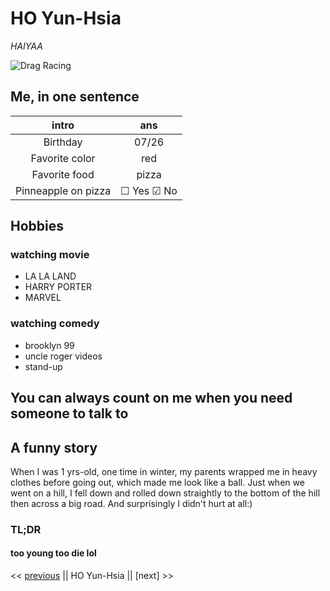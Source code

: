  # HO Yun-Hsia

 *HAIYAA*

   ![Drag Racing](https://media-exp1.licdn.com/dms/image/C4E03AQF2NxWKOlWBFw/profile-displayphoto-shrink_200_200/0/1608233813320?e=1615420800&v=beta&t=Ql21IoOf2fCCZZtL5YkEgbWtABHHdU3umXVKdmFV-5M)
    

   ## Me, in one sentence 
   
   | intro | ans |
   |:-----:|:-----:|
   | Birthday | 07/26 |
   | Favorite color | red |
   | Favorite food | pizza |
   | Pinneapple on pizza | &#9744; Yes &#9745; No | (Extra challenge: make it look like a (un)checked checkbox)

   ## Hobbies
    
   ### watching movie
   * LA LA LAND
   * HARRY PORTER
   * MARVEL
   
   ### watching comedy
   * brooklyn 99
   * uncle roger videos
   * stand-up
   

   ## You can always count on me when you need someone to talk to
   

   ## A funny story

   When I was 1 yrs-old, one time in winter, my parents wrapped me in heavy clothes before going out, which made me look like a ball. Just when we went on a hill, I fell down and rolled down straightly to the bottom of the hill then across a big road. And surprisingly I didn't hurt at all:)

   ### TL;DR 
   #### too young too die lol
   


   << [previous](https://github.com/szobonyatomi/markdown-challenge/blob/master/README.md) || HO Yun-Hsia || [next] >>

